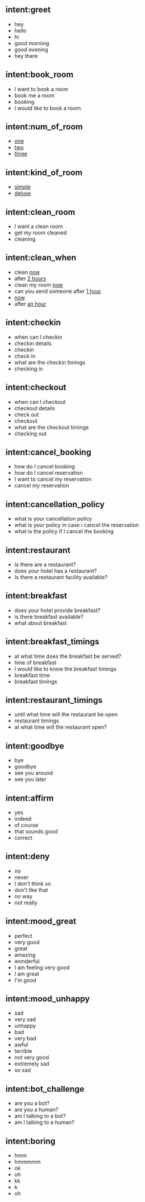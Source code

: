 ## intent:greet 
- hey
- hello
- hi
- good morning
- good evening
- hey there

## intent:book_room
- I want to book a room
- book me a room
- booking
- I would like to book a room

## intent:num_of_room
- [one](num_room)
- [two](num_room)
- [three](num_room)

## intent:kind_of_room
- [simple](kind)
- [deluxe](kind)

## intent:clean_room
- I want a clean room
- get my room cleaned
- cleaning

## intent:clean_when
- clean [now](time)
- after [2 hours](time)
- clean my room [now](time)
- can you send someone after [1 hour](time)
- [now](time)
- after [an hour](time)

## intent:checkin
- when can I checkin
- checkin details
- checkin
- check in
- what are the checkin timings
- checking in

## intent:checkout
- when can I checkout
- checkout details
- check out
- checkout
- what are the checkout timings
- checking out 

## intent:cancel_booking
- how do I cancel booking
- how do I cancel reservation
- I want to cancel my reservation
- cancel my reservation

## intent:cancellation_policy
- what is your cancellation policy
- what is your policy in case i cancel the reservation
- what is the policy if I cancel the booking

## intent:restaurant
- Is there are a restaurant?
- does your hotel has a restaurant?
- Is there a restaurant facility available?
 
## intent:breakfast
- does your hotel provide breakfast?
- is there breakfast available?
- what about breakfast

## intent:breakfast_timings
- at what time does the breakfast be served?
- time of breakfast
- I would like to know the breakfast timings
- breakfast time
- breakfast timings

## intent:restaurant_timings
- until what time will the restaurant be open
- restaurant timings
- at what time will the restaurant open?

## intent:goodbye
- bye
- goodbye
- see you around
- see you later

## intent:affirm
- yes
- indeed
- of course
- that sounds good
- correct

## intent:deny
- no
- never
- I don't think so
- don't like that
- no way
- not really

## intent:mood_great
- perfect
- very good
- great
- amazing
- wonderful
- I am feeling very good
- I am great
- I'm good

## intent:mood_unhappy
- sad
- very sad
- unhappy
- bad
- very bad
- awful
- terrible
- not very good
- extremely sad
- so sad

## intent:bot_challenge
- are you a bot?
- are you a human?
- am I talking to a bot?
- am I talking to a human?

## intent:boring
- hmm
- hmmmmm
- ok
- oh
- kk
- k
- oh
